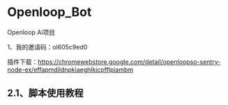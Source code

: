 # Openloop_Bot
Openloop Ai项目

1、我的邀请码：ol605c9ed0

插件下载：https://chromewebstore.google.com/detail/openloopso-sentry-node-ex/effapmdildnpkiaeghlkicpfflpiambm


## 2.1、脚本使用教程




